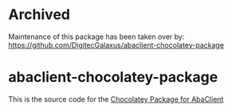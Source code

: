 # Archived
Maintenance of this package has been taken over by: https://github.com/DigitecGalaxus/abaclient-chocolatey-package

# abaclient-chocolatey-package
This is the source code for the [Chocolatey Package for AbaClient](https://community.chocolatey.org/packages/abaclient)

